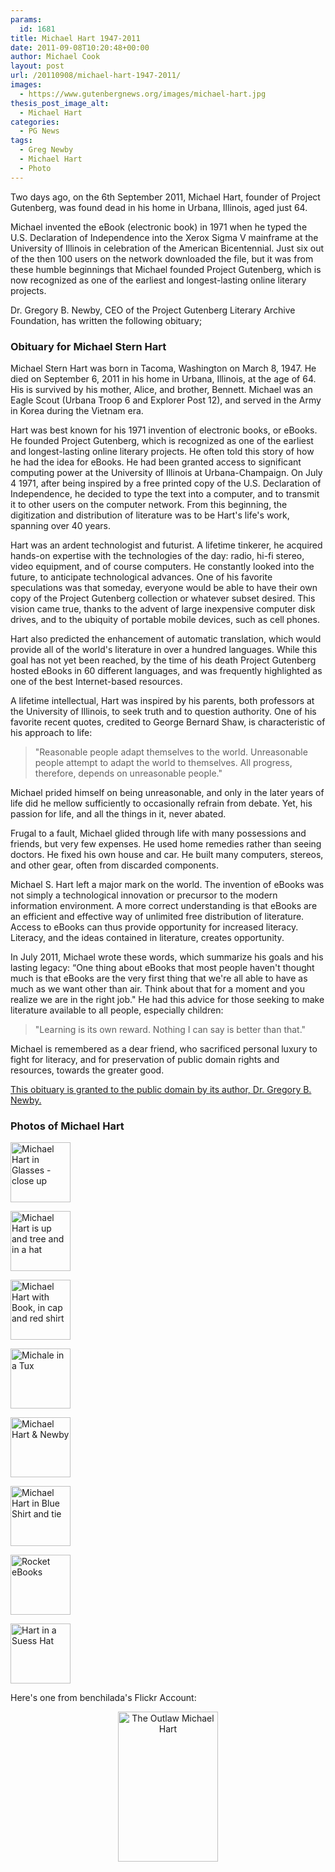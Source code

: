 ```yaml
---
params:
  id: 1681
title: Michael Hart 1947-2011
date: 2011-09-08T10:20:48+00:00
author: Michael Cook
layout: post
url: /20110908/michael-hart-1947-2011/
images:
  - https://www.gutenbergnews.org/images/michael-hart.jpg
thesis_post_image_alt:
  - Michael Hart
categories:
  - PG News
tags:
  - Greg Newby
  - Michael Hart
  - Photo
---
```

Two days ago, on the 6th September 2011, Michael Hart, founder of Project Gutenberg, was found dead in his home in Urbana, Illinois, aged just 64.

Michael invented the eBook (electronic book) in 1971 when he typed the U.S. Declaration of Independence into the Xerox Sigma V mainframe at the University of Illinois in celebration of the American Bicentennial. Just six out of the then 100 users on the network downloaded the file, but it was from these humble beginnings that Michael founded Project Gutenberg, which is now recognized as one of the earliest and longest-lasting online literary projects.<!--more-->

Dr. Gregory B. Newby, CEO of the Project Gutenberg Literary Archive Foundation, has written the following obituary;

### Obituary for Michael Stern Hart

Michael Stern Hart was born in Tacoma, Washington on March 8, 1947. He died on September 6, 2011 in his home in Urbana, Illinois, at the age of 64. His is survived by his mother, Alice, and brother, Bennett. Michael was an Eagle Scout (Urbana Troop 6 and Explorer Post 12), and served in the Army in Korea during the Vietnam era.

Hart was best known for his 1971 invention of electronic books, or eBooks. He founded Project Gutenberg, which is recognized as one of the earliest and longest-lasting online literary projects. He often told this story of how he had the idea for eBooks. He had been granted access to significant computing power at the University of Illinois at Urbana-Champaign. On July 4 1971, after being inspired by a free printed copy of the U.S. Declaration of Independence, he decided to type the text into a computer, and to transmit it to other users on the computer network. From this beginning, the digitization and distribution of literature was to be Hart's life's work, spanning over 40 years.

Hart was an ardent technologist and futurist. A lifetime tinkerer, he acquired hands-on expertise with the technologies of the day: radio, hi-fi stereo, video equipment, and of course computers. He constantly looked into the future, to anticipate technological advances. One of his favorite speculations was that someday, everyone would be able to have their own copy of the Project Gutenberg collection or whatever subset desired. This vision came true, thanks to the advent of large inexpensive computer disk drives, and to the ubiquity of portable mobile devices, such as cell phones.

Hart also predicted the enhancement of automatic translation, which would provide all of the world's literature in over a hundred languages. While this goal has not yet been reached, by the time of his death Project Gutenberg hosted eBooks in 60 different languages, and was frequently highlighted as one of the best Internet-based resources.

A lifetime intellectual, Hart was inspired by his parents, both professors at the University of Illinois, to seek truth and to question authority. One of his favorite recent quotes, credited to George Bernard Shaw, is characteristic of his approach to life:

> "Reasonable people adapt themselves to the world.  Unreasonable
> people attempt to adapt the world to themselves.  All progress,
> therefore, depends on unreasonable people."

Michael prided himself on being unreasonable, and only in the later years of life did he mellow sufficiently to occasionally refrain from debate. Yet, his passion for life, and all the things in it, never abated.

Frugal to a fault, Michael glided through life with many possessions and friends, but very few expenses. He used home remedies rather than seeing doctors. He fixed his own house and car. He built many computers, stereos, and other gear, often from discarded components.

Michael S. Hart left a major mark on the world. The invention of eBooks was not simply a technological innovation or precursor to the modern information environment. A more correct understanding is that eBooks are an efficient and effective way of unlimited free distribution of literature. Access to eBooks can thus provide opportunity for increased literacy. Literacy, and the ideas contained in literature, creates opportunity.

In July 2011, Michael wrote these words, which summarize his goals and his lasting legacy: “One thing about eBooks that most people haven't thought much is that eBooks are the very first thing that we're all able to have as much as we want other than air. Think about that for a moment and you realize we are in the right job." He had this advice for those seeking to make literature available to all people, especially children:

> "Learning is its own reward.  Nothing I can say is better than that."

Michael is remembered as a dear friend, who sacrificed personal luxury to fight for literacy, and for preservation of public domain rights and resources, towards the greater good.

[This obituary is granted to the public domain by its author, Dr. Gregory B. Newby.](https://www.gutenberg.org/attic/hart.html)

### Photos of Michael Hart

<div id='gallery-1' class='gallery galleryid-1681 gallery-columns-3 gallery-size-thumbnail'>
  <dl class='gallery-item'>
    <dt class='gallery-icon portrait'>
      <a href='https://www.gutenbergnews.org/images/michael-hart-hat-glasses/'><img width="96" height="96" src="https://www.gutenbergnews.org/images/michael-hart-hat-glasses-96x96.jpg" class="attachment-thumbnail size-thumbnail" alt="Michael Hart in Glasses - close up" /></a>
    </dt>
  </dl>
  <dl class='gallery-item'>
    <dt class='gallery-icon portrait'>
      <a href='https://www.gutenbergnews.org/imagesmichael-hart-tree/'><img width="96" height="96" src="https://www.gutenbergnews.org/images/michael-hart-tree-96x96.jpg" class="attachment-thumbnail size-thumbnail" alt="Michael Hart is up and tree and in a hat" srcset="https://www.gutenbergnews.org/images/michael-hart-tree-96x96.jpg 96w, https://www.gutenbergnews.org/images/michael-hart-tree.jpg 224w" sizes="(max-width: 96px) 100vw, 96px" /></a>
    </dt>
  </dl>
  <dl class='gallery-item'>
    <dt class='gallery-icon portrait'>
      <a href='https://www.gutenbergnews.org/images/michael-hart-hat-book-road/'><img width="96" height="96" src="https://www.gutenbergnews.org/images/michael-hart-hat-book-road-96x96.jpg" class="attachment-thumbnail size-thumbnail" alt="Michael Hart with Book, in cap and red shirt" srcset="https://www.gutenbergnews.org/images/michael-hart-hat-book-road-96x96.jpg 96w, https://www.gutenbergnews.org/images/michael-hart-hat-book-road.jpg 295w" sizes="(max-width: 96px) 100vw, 96px" /></a>
    </dt>
  </dl>
  <dl class='gallery-item'>
    <dt class='gallery-icon portrait'>
      <a href='https://www.gutenbergnews.org/images/michael-hart-tux/'><img width="96" height="96" src="https://www.gutenbergnews.org/images/michael-hart-tux-96x96.jpg" class="attachment-thumbnail size-thumbnail" alt="Michale in a Tux" /></a>
    </dt>
  </dl>
  <dl class='gallery-item'>
    <dt class='gallery-icon landscape'>
      <a href='https://www.gutenbergnews.org/images/michael-hart-greg-newby/'><img width="96" height="96" src="https://www.gutenbergnews.org/images/michael-hart-greg-newby-96x96.jpg" class="attachment-thumbnail size-thumbnail" alt="Michael Hart & Newby" /></a>
    </dt>
  </dl>
  <dl class='gallery-item'>
    <dt class='gallery-icon landscape'>
      <a href='https://www.gutenbergnews.org/images/michael-hart-blue-shirt/'><img width="96" height="96" src="https://www.gutenbergnews.org/images/michael-hart-blue-shirt-96x96.jpg" class="attachment-thumbnail size-thumbnail" alt="Michael Hart in Blue Shirt and tie" srcset="https://www.gutenbergnews.org/images/michael-hart-blue-shirt-96x96.jpg 96w, https://www.gutenbergnews.org/images/michael-hart-blue-shirt-300x300.jpg 300w, https://www.gutenbergnews.org/images/michael-hart-blue-shirt.jpg 350w" sizes="(max-width: 96px) 100vw, 96px" /></a>
    </dt>
  </dl>
  <dl class='gallery-item'>
    <dt class='gallery-icon portrait'>
      <a href='https://www.gutenbergnews.org/images/michael-hart-rocket-book/'><img width="96" height="96" src="https://www.gutenbergnews.org/images/michael-hart-rocket-book-96x96.jpg" class="attachment-thumbnail size-thumbnail" alt="Rocket eBooks" /></a>
    </dt>
  </dl>
  <dl class='gallery-item'>
    <dt class='gallery-icon landscape'>
      <a href='https://www.gutenbergnews.org/images/michael-hart-hat-book/'><img width="96" height="96" src="https://www.gutenbergnews.org/images/michael-hart-hat-book-96x96.jpg" class="attachment-thumbnail size-thumbnail" alt="Hart in a Suess Hat" srcset="https://www.gutenbergnews.org/images/michael-hart-hat-book-96x96.jpg 96w, https://www.gutenbergnews.org/images/michael-hart-hat-book.jpg 180w" sizes="(max-width: 96px) 100vw, 96px" /></a>
    </dt>
  </dl>
</div>

Here's one from benchilada's Flickr Account:

<p style="text-align: center;">
  <a href="http://www.flickr.com/photos/benchilada/4193503890/" title="The Outlaw Michael Hart by benchilada, on Flickr"><img src="http://farm3.static.flickr.com/2717/4193503890_bfcb4a2a24_m.jpg" width="160" height="240" alt="The Outlaw Michael Hart" /></a>
  <!-- NOTE - EXTERNALLY HOSTED IMAGE. PLEASE CHECK TO CONFIRM EXISTING URL IS 
       STILL FUNCTIONAL WHEN THIS FILE IS REVIEWED/UPDATED. -->
</p>
